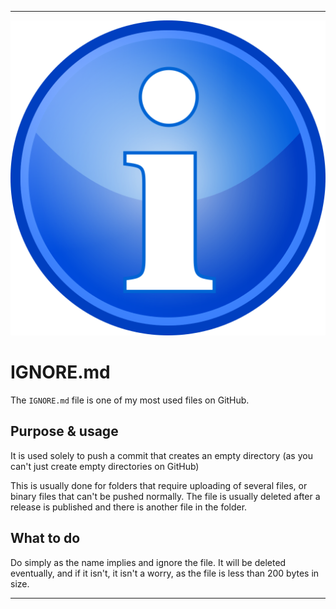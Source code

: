 
***

![InfoIcon.png](/Git-Templates/FileCreation/InfoIcon.png)

# IGNORE.md

The `IGNORE.md` file is one of my most used files on GitHub.

## Purpose & usage

It is used solely to push a commit that creates an empty directory (as you can't just create empty directories on GitHub)

This is usually done for folders that require uploading of several files, or binary files that can't be pushed normally. The file is usually deleted after a release is published and there is another file in the folder.

## What to do

Do simply as the name implies and ignore the file. It will be deleted eventually, and if it isn't, it isn't a worry, as the file is less than 200 bytes in size.

***
